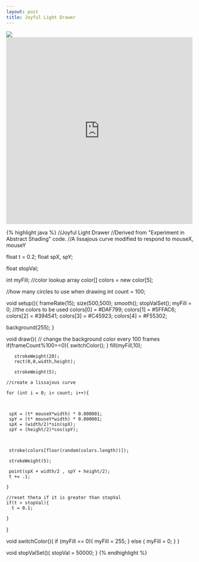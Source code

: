```yaml
---
layout: post
title: Joyful Light Drawer
---
```


<img src="http://media.tumblr.com/tumblr_lht1pduLTD1qz4ztm.png" />
<div class='player'><iframe src="http://player.vimeo.com/video/20846305?portrait=0&amp;color=ffffff&amp;loop=1" width="500" height="500" frameborder="0"></iframe></div>

{% highlight java %}
//Joyful Light Drawer
//Derived from "Experiment in Abstract Shading" code.
//A lissajous curve modified to respond to mouseX, mouseY

float t = 0.2;
float spX, spY;

float stopVal;

int myFill;
//color lookup array
color[] colors = new color[5];


//how many circles to use when drawing
int count = 100;

void setup(){
  frameRate(15);
  size(500,500);
  smooth();
  stopValSet();
  myFill = 0;
  //the colors to be used
  colors[0] = #DAF799;
  colors[1] = #5FFAC6;
  colors[2] = #394541;
  colors[3] = #C45923;
  colors[4] = #F55302;
  
  background(255);
}

void draw(){
     // change the background color every 100 frames
     if(frameCount%100==0){
       switchColor();
     }
       fill(myFill,10);

       strokeWeight(20);
       rect(0,0,width,height);
       
       strokeWeight(5);
    
    //create a lissajous curve

    for (int i = 0; i< count; i++){ 
     

    
     spX = (t* mouseX*width) * 0.000001;
     spY = (t* mouseY*width) * 0.000001;
     spX = (width/2)*sin(spX);
     spY = (height/2)*cos(spY);



     stroke(colors[floor(random(colors.length))]);

     strokeWeight(5);

     point(spX + width/2 , spY + height/2);
     t += .1;

    }

    //reset theta if it is greater than stopVal
    if(t > stopVal){
      t = 0.1;

    }  

    

}

void switchColor(){
  if (myFill == 0){
    myFill = 255;
  } else {
    myFill = 0;
  }
}

void stopValSet(){
  stopVal = 50000;
}
{% endhighlight %}